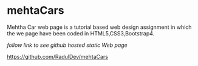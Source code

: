 # mehtaCars

Mehtha Car web page is a tutorial based web design assignment in which the we page have been coded in HTML5,CSS3,Bootstrap4.

<i>follow link to see github hosted static Web page</i>

https://github.com/RadulDev/mehtaCars
